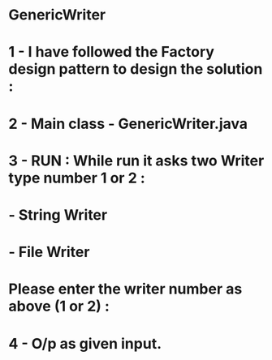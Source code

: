 # GenericWriter
# 1 - I have followed the Factory design pattern to design the solution : 
# 2 -  Main class  - GenericWriter.java 
# 3 - RUN : While run it asks two Writer type number 1 or 2 :
#      - String Writer
#      - File Writer
#    Please enter the writer number as above (1 or 2) :
# 4 - O/p as given input.
